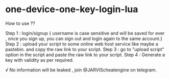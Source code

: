 # one-device-one-key-login-lua

How to use ?? 

Step 1 : login/signup { username is case sensitive and will be saved for ever , once you sign up, 
you can sign out and login again to the same account.}
Step 2 : upload your script to some online web host service like maybe a pastebin. 
and copy the raw link to your script. 
Step 3 : go to "upload script" option in the script and paste the raw link to your script. 
Step 4 : Generate a key with validity as per required. 

√ No information will be leaked , join @JARVIScheatengine on telegram. 


